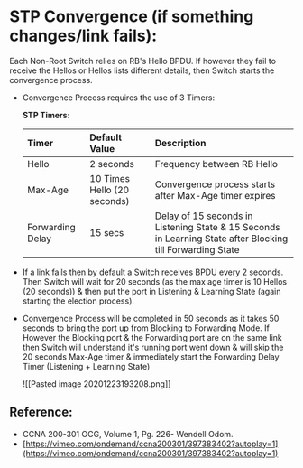 # STP Convergence \(if something changes/link fails\):

Each Non-Root Switch relies on RB's Hello BPDU. If however they fail to receive the Hellos or Hellos lists different details, then Switch starts the convergence process.

* Convergence Process requires the use of 3 Timers:

  **STP Timers:**

  | Timer | Default Value | Description |
  | :--- | :--- | :--- |
  | Hello | 2 seconds | Frequency between RB Hello |
  | Max-Age | 10 Times Hello \(20 seconds\) | Convergence process starts after Max-Age timer expires |
  | Forwarding Delay | 15 secs | Delay of 15 seconds in Listening State & 15 Seconds in Learning State after Blocking till Forwarding State |

* If a link fails then by default a Switch receives BPDU every 2 seconds. Then Switch will wait for 20 seconds \(as the max age timer is 10 Hellos \(20 seconds\)\) & then put the port in Listening & Learning State \(again starting the election process\).
* Convergence Process will be completed in 50 seconds as it takes 50 seconds to bring the port up from Blocking to Forwarding Mode. If However the Blocking port & the Forwarding port are on the same link then Switch will understand it's running port went down & will skip the 20 seconds Max-Age timer & immediately start the Forwarding Delay Timer \(Listening + Learning State\)

  !\[\[Pasted image 20201223193208.png\]\]

## Reference:

* CCNA 200-301 OCG, Volume 1, Pg. 226- Wendell Odom.
* [https://vimeo.com/ondemand/ccna200301/397383402?autoplay=1](https://vimeo.com/ondemand/ccna200301/397383402?autoplay=1)

